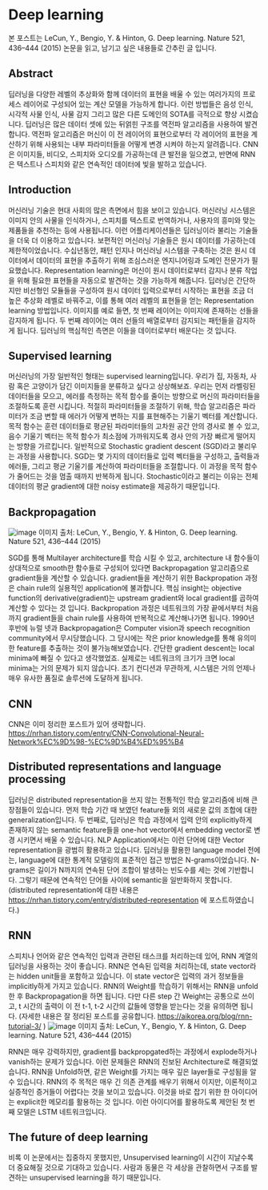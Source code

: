 # Deep learning
본 포스트는 LeCun, Y., Bengio, Y. & Hinton, G. Deep learning. Nature 521, 436–444 (2015) 논문을 읽고, 남기고 싶은 내용들로 간추린 글 입니다. 

## Abstract
딥러닝을 다양한 레벨의 추상화와 함께 데이터의 표현을 배울 수 있는 여러가지의 프로세스 레이어로 구성되어 있는 계산 모델을 가능하게 합니다. 이런 방법들은 음성 인식, 시각적 사물 인식, 사물 감지 그리고 많은 다른 도메인의 SOTA를 극적으로 향상 시켰습니다. 딥러닝은 많은 데이터 셋에 있는 뒤얽힌 구조를 역전파 알고리즘을 사용하여 발견합니다. 역전파 알고리즘은 머신이 이 전 레이어의 표현으로부터 각 레이어의 표현을 계산하기 위해 사용되는 내부 파라미터들을 어떻게 변경 시켜야 하는지 알려줍니다. CNN은 이미지들, 비디오, 스피치와 오디오를 가공하는데 큰 발전을 일으켰고, 반면에 RNN은 텍스트나 스피치와 같은 연속적인 데이터에 빛을 발하고 있습니다.


## Introduction
머신러닝 기술은 현대 사회의 많은 측면에서 힘을 보이고 있습니다. 머신러닝 시스템은 이미지 안의 사물을 인식하거나, 스피치를 텍스트로 번역하거나, 사용자의 흥미와 맞는 제품들을 추천하는 등에 사용됩니다. 이런 어플리케이션들은 딥러닝이라 불리는 기술들을 더욱 더 이용하고 있습니다.
보편적인 머신러닝 기술들은 원시 데이터를 가공하는데 제한적이었습니다. 수십년동안, 패턴 인지나 머신러닝 시스템을 구축하는 것은 원시 데이터에서 데이터의 표현을 추출하기 위해 조심스러운 엔지니어링과 도메인 전문가가 필요했습니다.
Representation learning은 머신이 원시 데이터로부터 감지나 분류 작업을 위해 필요한 표현들을 자동으로 발견하는 것을 가능하게 해줍니다. 딥러닝은 간단하지만 비선형인 모듈들을 구성하여 원시 데이터 입력으로부터 시작하는 표현을 조금 더 높은 추상화 레벨로 바꿔주고, 이를 통해 여러 레벨의 표현들을 얻는 Representation learning 방법입니다. 이미지를 예로 들면, 첫 번째 레이어는 이미지에 존재하는 선들을 감지하게 됩니다. 두 번째 레이어는 여러 선들의 배열로부터 감지되는 패턴들을 감지하게 됩니다. 딥러닝의 핵심적인 측면은 이들을 데이터로부터 배운다는 것 입니다.

## Supervised learning
머신러닝의 가장 일반적인 형태는 supervised learning입니다. 우리가 집, 자동차, 사람 혹은 고양이가 담긴 이미지들을 분류하고 싶다고 상상해보죠. 우리는 먼저 라벨링된 데이터들을  모으고, 에러를 측정하는 목적 함수를 줄이는 방향으로 머신의 파라미터들을 조절하도록 훈련 시킵니다.
적절히 파라미터들을 조절하기 위해, 학습 알고리즘은 파라미터가 조금 변할 때 에러가 어떻게 변하는 지를 표현해주는 기울기 벡터를 계산합니다. 목적 함수는 훈련 데이터들로 평균된 파라미터들의 고차원 공간 안의 경사로 볼 수 있고, 음수 기울기 벡터는 목적 함수가 최소점에 가까워지도록 경사 안의 가장 빠르게 떨어지는 방향을 가르킵니다.
일반적으로 Stochastic gradient descent (SGD)라고 불리우는 과정을 사용합니다. SGD는 몇 가지의 데이터들로 입력 벡터들을 구성하고, 출력들과 에러들, 그리고 평균 기울기를 계산하여 파라미터들을 조절합니다. 이 과정을 목적 함수가 줄어드는 것을 멈출 때까지 반복하게 됩니다. Stochastic이라고 불리는 이유는 전체 데이터의 평균 gradient에 대한 noisy estimate을 제공하기 때문입니다.

## Backpropagation
![image](https://user-images.githubusercontent.com/11609881/112597276-4587fd00-8e50-11eb-9ddb-0b4b3066984a.png)
이미지 출처: LeCun, Y., Bengio, Y. & Hinton, G. Deep learning. Nature 521, 436–444 (2015) 

SGD를 통해 Multilayer architecture를 학습 시킬 수 있고, architecture 내 함수들이 상대적으로 smooth한 함수들로 구성되어 있다면 Backpropagation 알고리즘으로 gradient들을 계산할 수 있습니다.
gradient들을 계산하기 위한 Backpropation 과정은 chain rule의 실용적인 application에 불과합니다. 핵심 insight는 objective function의 derivative(gradient)는 upstream gradient와 local gradient를 곱하여 계산할 수 있다는 것 입니다.  Backpropation 과정은 네트워크의 가장 끝에서부터 처음까지 gradient들을 chain rule를 사용하여 반복적으로 계산해나가면 됩니다.
1990년 후반에 뉴럴 넷과 Backpropagation은 Computer vision과 speech recognition community에서 무시당했습니다. 그 당시에는 작은 prior knowledge를 통해 유의미한 feature를 추출하는 것이 불가능해보였습니다. 간단한 gradient descent는 local minima에 빠질 수 있다고 생각했었죠.
실제로는 네트워크의 크기가 크면 local minima는 거의 문제가 되지 않습니다. 초기 컨디션과 무관하게, 시스템은 거의 언제나 매우 유사한 품질로 솔루션에 도달하게 됩니다. 

## CNN
CNN은 이미 정리한 포스트가 있어 생략합니다.
https://nrhan.tistory.com/entry/CNN-Convolutional-Neural-Network%EC%9D%98-%EC%9D%B4%ED%95%B4
## Distributed representations and language processing
딥러닝은 distributed representation을 쓰지 않는 전통적인 학습 알고리즘에 비해 큰 장점들이 있습니다. 먼저 학습 기간 때 보였던 feature들 외의 새로운 값의 조합에 대한 generalization입니다.  두 번째로,  딥러닝은 학습 과정에서 입력 안의 explicitly하게 존재하지 않는 semantic feature들을 one-hot vector에서 embedding vector로 변경 시키면서 배울 수 있습니다. NLP Application에서는 이런 단어에 대한  Vector representation을 광범히 활용하고 있습니다.
딥러닝을 활용한 language model 전에는, language에 대한 통계적 모델링의 표준적인 접근 방법은 N-grams이었습니다. N-grams은 길이가 N까지의 연속된 단어 조합이 발생하는 빈도수를 세는 것에 기반합니다. 그렇기 때문에 연속적인 단어들 사이에 semantic을 일반화하지 못합니다.
(distributed representation에 대한 내용은 https://nrhan.tistory.com/entry/distributed-representation 에 포스트하였습니다.)
## RNN
스피치나 언어와 같은 연속적인 입력과 관련된 태스크를 처리하는데 있어, RNN 계열의 딥러닝을 사용하는 것이 좋습니다. RNN은 연속된 입력을 처리하는데, state vector라는 hidden unit들을 포함하고 있습니다. 이 state vector은 입력의 과거 정보들을 implicitly하게 가지고 있습니다.
RNN의 Weight를 학습하기 위해서는 RNN을 unfold한 후 Backpropagation을 하면 됩니다. 다만 다른 step 간 Weight는 공통으로 쓰이고, t 시간의 출력이 이 전 t-1, t-2 시간의 값들에 영향을 받는다는 것을 유의하면 됩니다. (자세한 내용은 잘 정리된 포스트를 공유합니다. https://aikorea.org/blog/rnn-tutorial-3/ )
![image](https://user-images.githubusercontent.com/11609881/112741537-abe05d00-8fc1-11eb-9a7e-cb0ae9d93dc9.png)
이미지 출처: LeCun, Y., Bengio, Y. & Hinton, G. Deep learning. Nature 521, 436–444 (2015) 

RNN은 매우 강력하지만, gradient를 backpropgated하는 과정에서 explode하거나 vanish하는 문제가 있습니다. 이런 문제들은 RNN의 진보된 Architecture로 해결되었습니다.
RNN을 Unfold하면, 같은 Weight를 가지는 매우 깊은 layer들로 구성됨을 알 수 있습니다. RNN의 주 목적은 매우 긴 의존 관계를 배우기 위해서 이지만, 이론적이고 실증적인 증거들이 어렵다는 것을 보이고 있습니다.
이것을 바로 잡기 위한 한 아이디어는 explicit한 메모리를 활용하는 것 입니다. 이런 아이디어를 활용하도록 제안된 첫 번째 모델은 LSTM 네트워크입니다.
## The future of deep learning
비록 이 논문에서는 집중하지 못했지만, Unsupervised learning이 시간이 지날수록 더 중요해질 것으로 기대하고 있습니다. 사람과 동물은 각 세상을 관찰하면서 구조를 발견하는 unsupervised learning을 하기 때문입니다.

<!--stackedit_data:
eyJoaXN0b3J5IjpbMjAzMTgyMzAwOSwxMTQ5MzA5NzI3LC0xND
M2NTkyMTcwLC0xOTg1MTA3LC02MjI3NjE0MTAsNTQzODY5NDgs
MTczOTg0MjQyNCwtMjAxNjMzNjg0LDkyMjIzMjc4OCwtOTU5MD
MyNjYwLC0xMDU2NTAzNDE0LDY5ODM0MDQ2Miw0Njg3MzMzMjcs
LTE2MTI4OTA1NzEsLTI5MTU0NDIxOCwtMTc2MjAzNDQ1LC0xND
YwNzY2MTgxLDEzMzg0MTYxODAsLTEyNDU3MDE2NDFdfQ==
-->